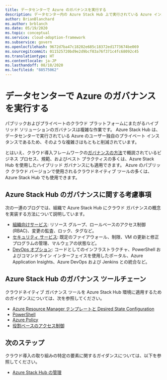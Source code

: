 ```yaml
---
title: データセンターで Azure のガバナンスを実行する
description: データセンター内の Azure Stack Hub 上で実行されている Azure インスタンスのガバナンス方法について説明します。
author: BrianBlanchard
ms.author: brblanch
ms.date: 05/19/2020
ms.topic: conceptual
ms.service: cloud-adoption-framework
ms.subservice: govern
ms.openlocfilehash: 9672d7ba47c18202e685c18372ed1773674be069
ms.sourcegitcommit: 011525720bd9e2d9bcf03a76f371c4fc68092c45
ms.translationtype: HT
ms.contentlocale: ja-JP
ms.lasthandoff: 08/18/2020
ms.locfileid: "88575062"
---
```

# <a name="govern-an-azure-instance-in-your-datacenter"></a>データセンターで Azure のガバナンスを実行する

パブリックおよびプライベートのクラウド プラットフォームにまたがるハイブリッド ソリューションのガバナンスは複雑な作業です。 Azure Stack Hub は、データセンターで実行されている Azure のユーザー独自のプライベート インスタンスであるため、そのような複雑さはもともと削減されています。

とはいえ、クラウド導入フレームワークの[ガバナンスの方法](../../govern/index.md)で概説されているビジネス プロセス、規範、およびベスト プラクティスの多くは、Azure Stack Hub を使用したハイブリッド ガバナンスにも適用できます。 Azure のパブリック クラウド バージョンで使用されるクラウドネイティブ ツールの多くは、Azure Stack Hub でも使用できます。

## <a name="azure-stack-hub-governance-considerations"></a>Azure Stack Hub のガバナンスに関する考慮事項

次の一連のブログでは、組織で Azure Stack Hub にクラウド ガバナンスの概念を実装する方法について説明しています。

- [組織向けサービス](https://azure.microsoft.com/blog/azure-stack-iaas-part-seven/): リソース グループ、ロールベースのアクセス制御 (RBAC)、変更の監査、ロック、タグなど。
- [セキュリティ サービス](https://azure.microsoft.com/blog/azure-stack-iaas-part-four/): 既定のファイアウォール、制限、VM の更新と修正プログラムの管理、マルウェアの状態など。
- [DevOps オプション](https://azure.microsoft.com/blog/azure-stack-iaas-part-seven-2/): コードとしてのインフラストラクチャ、PowerShell およびコマンドライン インターフェイスを使用したポータル、Azure Application Insights、Azure DevOps および Jenkins との統合など。

## <a name="governance-toolchain-for-azure-stack-hub"></a>Azure Stack Hub のガバナンス ツールチェーン

クラウドネイティブ ガバナンス ツールを Azure Stack Hub 環境に適用するためのガイダンスについては、次を参照してください。

- [Azure Resource Manager テンプレートと Desired State Configuration](/azure-stack/user/azure-stack-arm-templates?view=azs-2002)
- [PowerShell](/azure-stack/user/azure-stack-powershell-overview?view=azs-2002)
- [Azure Policy](/azure-stack/user/azure-stack-policy-module?view=azs-2002)
- [役割ベースのアクセス制御](/azure-stack/user/azure-stack-manage-permissions?view=azs-2002)

## <a name="next-steps"></a>次のステップ

クラウド導入の取り組みの特定の要素に関するガイダンスについては、以下を参照してください。

- [Azure Stack Hub の管理](./manage.md)
